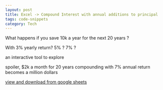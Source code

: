 ```yaml
---
layout: post
title: Excel -> Compound Interest with annual additions to principal
tags: code-snippets 
category: Tech
---
```


What happens if you save 10k a year for the next 20 years ? 

With 3% yearly return? 5% ? 7% ? 

an interactive tool to explore 

spoiler, $2k a month for 20 years compounding with 7% annual return becomes a million dollars 

[view and download from google sheets](https://docs.google.com/spreadsheets/d/1hXEGmwQS4D5f_IrzXl7mdz46AfZhrU5KhxpcGf1JIGs/edit?usp=sharing)